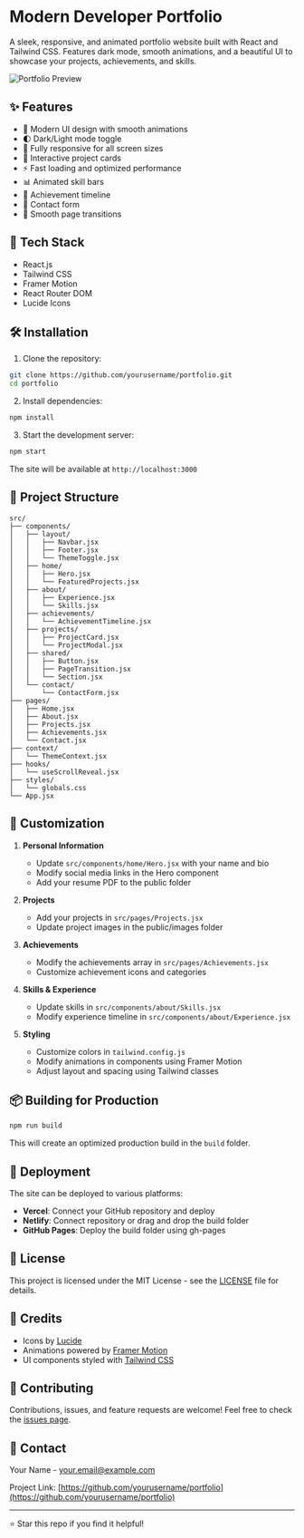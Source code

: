 # Modern Developer Portfolio

A sleek, responsive, and animated portfolio website built with React and Tailwind CSS. Features dark mode, smooth animations, and a beautiful UI to showcase your projects, achievements, and skills.

![Portfolio Preview](public/preview.png)

## ✨ Features

- 🎨 Modern UI design with smooth animations
- 🌓 Dark/Light mode toggle
- 📱 Fully responsive for all screen sizes
- 🎯 Interactive project cards
- ⚡ Fast loading and optimized performance
- 📊 Animated skill bars
- 🎉 Achievement timeline
- 📝 Contact form
- 🔄 Smooth page transitions

## 🚀 Tech Stack

- React.js
- Tailwind CSS
- Framer Motion
- React Router DOM
- Lucide Icons

## 🛠️ Installation

1. Clone the repository:
```bash
git clone https://github.com/yourusername/portfolio.git
cd portfolio
```

2. Install dependencies:
```bash
npm install
```

3. Start the development server:
```bash
npm start
```

The site will be available at `http://localhost:3000`

## 📁 Project Structure

```
src/
├── components/
│   ├── layout/
│   │   ├── Navbar.jsx
│   │   ├── Footer.jsx
│   │   └── ThemeToggle.jsx
│   ├── home/
│   │   ├── Hero.jsx
│   │   └── FeaturedProjects.jsx
│   ├── about/
│   │   ├── Experience.jsx
│   │   └── Skills.jsx
│   ├── achievements/
│   │   └── AchievementTimeline.jsx
│   ├── projects/
│   │   ├── ProjectCard.jsx
│   │   └── ProjectModal.jsx
│   ├── shared/
│   │   ├── Button.jsx
│   │   ├── PageTransition.jsx
│   │   └── Section.jsx
│   └── contact/
│       └── ContactForm.jsx
├── pages/
│   ├── Home.jsx
│   ├── About.jsx
│   ├── Projects.jsx
│   ├── Achievements.jsx
│   └── Contact.jsx
├── context/
│   └── ThemeContext.jsx
├── hooks/
│   └── useScrollReveal.jsx
├── styles/
│   └── globals.css
└── App.jsx
```

## 🎨 Customization

1. **Personal Information**
   - Update `src/components/home/Hero.jsx` with your name and bio
   - Modify social media links in the Hero component
   - Add your resume PDF to the public folder

2. **Projects**
   - Add your projects in `src/pages/Projects.jsx`
   - Update project images in the public/images folder

3. **Achievements**
   - Modify the achievements array in `src/pages/Achievements.jsx`
   - Customize achievement icons and categories

4. **Skills & Experience**
   - Update skills in `src/components/about/Skills.jsx`
   - Modify experience timeline in `src/components/about/Experience.jsx`

5. **Styling**
   - Customize colors in `tailwind.config.js`
   - Modify animations in components using Framer Motion
   - Adjust layout and spacing using Tailwind classes

## 📦 Building for Production

```bash
npm run build
```

This will create an optimized production build in the `build` folder.

## 🚀 Deployment

The site can be deployed to various platforms:

- **Vercel**: Connect your GitHub repository and deploy
- **Netlify**: Connect repository or drag and drop the build folder
- **GitHub Pages**: Deploy the build folder using gh-pages

## 📄 License

This project is licensed under the MIT License - see the [LICENSE](LICENSE) file for details.

## 💐 Credits

- Icons by [Lucide](https://lucide.dev/)
- Animations powered by [Framer Motion](https://www.framer.com/motion/)
- UI components styled with [Tailwind CSS](https://tailwindcss.com/)

## 🤝 Contributing

Contributions, issues, and feature requests are welcome! Feel free to check the [issues page](https://github.com/yourusername/portfolio/issues).

## 📧 Contact

Your Name - [your.email@example.com](mailto:your.email@example.com)

Project Link: [https://github.com/yourusername/portfolio](https://github.com/yourusername/portfolio)

---
⭐️ Star this repo if you find it helpful!